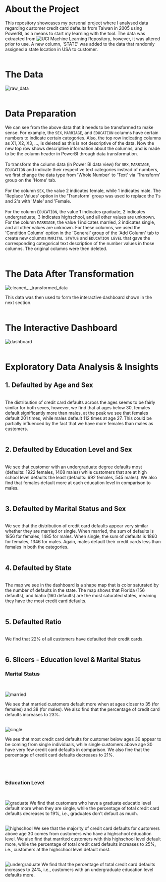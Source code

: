 # About the Project
This repository showcases my personal project where I analysed data regarding customer credit card defaults from Taiwan in 2005 using PowerBI, as a means to start my learning with the tool. The data was extracted from ![UCI Machine Learning Repository](https://archive.ics.uci.edu/dataset/350/default+of+credit+card+clients), however, it was altered prior to use. A new column, 'STATE' was added to the data that randomly assigned a state location in USA to customer. <br> <br>
 
# The Data
![raw_data](https://github.com/CalvinJohn99/Credit_Card_Defaults/assets/40469219/6a17b85c-f135-4411-9493-990499c1cea3) <br> <br>

# Data Preparation
We can see from the above data that it needs to be transformed to make sense. For example, the `SEX`, `MARRIAGE`, and `EDUCATION` columns have certain numbers to indicate certain categories. Also, the top row indicating columns as X1, X2, X3, ..., is deleted as this is not descriptive of the data. Now the new top row shows descriptive information about the columns, and is made to be the column header in PowerBI through data transformation. <br> <br>
To transform the column data (in Power BI data view) for `SEX`, `MARRIAGE`, `EDUCATION` and indicate their respective text categories instead of numbers, we first change the data type from 'Whole Number' to 'Text' via 'Transform' group on the 'Home' tab. <br> <br>
For the column `SEX`, the value 2 indicates female, while 1 indicates male. The 'Replace Values' option in the 'Transform' group was used to replace the 1's and 2's with 'Male' and 'Female. <br><br>
For the column `EDUCATION`, the value 1 indicates graduate, 2 indicates undergraduate, 3 indicates highschool, and all other values are unknown.
For the column `MARRIAGE`, the value 1 indicates married, 2 indicates single, and all other values are unknown.
For these columns, we used the 'Condition Column' option in the 'General' group of the 'Add Column' tab to create new columns `MARITAL STATUS` and `EDUCATION LEVEL` that gave the corresponding categorical text description of the number values in those columns. The original columns were then deleted. <br> <br>

# The Data After Transformation
![cleaned_ _transformed_data](https://github.com/CalvinJohn99/Credit_Card_Defaults/assets/40469219/61c86478-8a20-4cbd-8b3f-09a944f8e866)

This data was then used to form the interactive dashboard shown in the next section. <br> <br>

# The Interactive Dashboard
![dashboard](https://github.com/CalvinJohn99/Credit_Card_Defaults/assets/40469219/c57ea836-7b2b-4bcc-ac4a-89ac8be52570) <br> <br>


# Exploratory Data Analysis & Insights
## 1. Defaulted by Age and Sex 
<br>
The distribution of credit card defaults across the ages seems to be fairly similar for both sexes, however, we find that at ages below 30, females default significantly more than males, at the peak we see that females default 201 times, while males default 112 times at age 27. This could be partially influenced by the fact that we have more females than males as customers. <br> <br>

## 2. Defaulted by Education Level and Sex 
<br>
We see that customer with an undergraduate degree defaults most (defaults: 1922 females, 1408 males) while customers that are at high school level defaults the least (defaults: 692 females, 545 males). We also find that females default more at each education level in comparison to males. <br> <br>

## 3. Defaulted by Marital Status and Sex 
<br>
We see that the distribution of credit card defaults appear very similar whether they are married or single. When married, the sum of defaults is 1856 for females, 1485 for males. When single, the sum of defaults is 1860 for females, 1346 for males. Again, males default their credit cards less than females in both the categories.
 <br> <br>
 
## 4. Defaulted by State
<br>
The map we see in the dashboard is a shape map that is color saturated by the number of defaults in the state. The map shows that Florida (156 defaults), and Idaho (160 defaults) are the most saturated states, meaning they have the most credit card defaults. <br> <br>



## 5. Defaulted Ratio
<br>
We find that 22% of all customers have defaulted their credit cards. <br><br>

## 6. Slicers - Education level & Marital Status
### Marital Status
<br>

![married](https://github.com/CalvinJohn99/Credit_Card_Defaults/assets/40469219/1f0e8172-7a67-4289-9c8a-7486a1d173cc)

We see that married customers default more when at ages closer to 35 (for females) and 38 (for males). We also find that the percentage of credit card defaults increases to 23%. <br><br>

![single](https://github.com/CalvinJohn99/Credit_Card_Defaults/assets/40469219/1b0accbe-2bb6-47da-8e44-cc305e9399f1)

We see that most credit card defaults for customer below ages 30 appear to be coming from single individuals, while single customers above age 30 have very few credit card defaults in comparison. We also fine that the percentage of credit card defaults decreases to 21%.

<br><br>

### Education Level
<br>

![graduate](https://github.com/CalvinJohn99/Credit_Card_Defaults/assets/40469219/658a95c1-36f1-4056-9579-ba574509933c)
We find that customers who have a graduate educatio level default more when they are single, while the percentage of total credit card defaults decreases to 19%, i.e., graduates don't default as much.
<br><br>

![highschool](https://github.com/CalvinJohn99/Credit_Card_Defaults/assets/40469219/f48eb6f4-dc0f-4ef8-9e0f-4a29640e09a0)
We see that the majority of credit card defaults for customers above age 30 comes from customers who have a highschool education level. We also find that marrited customers with this highschool level default more, while the percentage of total credit card defaults increases to 25%, i.e., customers at the highschool level default most.
<br><br>

![undergraduate](https://github.com/CalvinJohn99/Credit_Card_Defaults/assets/40469219/f3035455-f73d-4a74-81ca-4eb0669bd982)
We find that the percentage of total credit card defaults increases to 24%, i.e., customers with an undergraduate education level defaults more.


